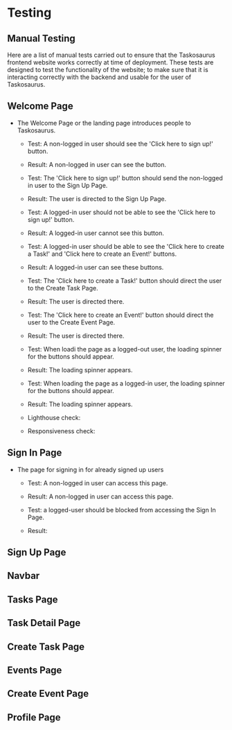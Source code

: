 # Testing

## Manual Testing

Here are a list of manual tests carried out to ensure that the Taskosaurus frontend website works correctly at time of deployment. These tests are designed to test the functionality of the website; to make sure that it is interacting correctly with the backend and usable for the user of Taskosaurus.

## Welcome Page

* The Welcome Page or the landing page introduces people to Taskosaurus.

    * Test: A non-logged in user should see the 'Click here to sign up!' button.
    * Result: A non-logged in user can see the button.

    * Test: The 'Click here to sign up!' button should send the non-logged in user to the Sign Up Page.
    * Result: The user is directed to the Sign Up Page.

    * Test: A logged-in user should not be able to see the 'Click here to sign up!' button.
    * Result: A logged-in user cannot see this button.

    * Test: A logged-in user should be able to see the 'Click here to create a Task!' and 'Click here to create an Event!' buttons.
    * Result: A logged-in user can see these buttons.

    * Test: The 'Click here to create a Task!' button should direct the user to the Create Task Page.
    * Result: The user is directed there.

    * Test: The 'Click here to create an Event!' button should direct the user to the Create Event Page.
    * Result: The user is directed there.

    * Test: When loadi the page as a logged-out user, the loading spinner for the buttons should appear.
    * Result: The loading spinner appears.

    * Test: When loading the page as a logged-in user, the loading spinner for the buttons should appear.
    * Result: The loading spinner appears.

    * Lighthouse check:

    * Responsiveness check:

## Sign In Page

* The page for signing in for already signed up users

    * Test: A non-logged in user can access this page.
    * Result: A non-logged in user can access this page.

    * Test: a logged-user should be blocked from accessing the Sign In Page.
    * Result: 

## Sign Up Page

## Navbar

## Tasks Page

## Task Detail Page

## Create Task Page

## Events Page

## Create Event Page

## Profile Page
